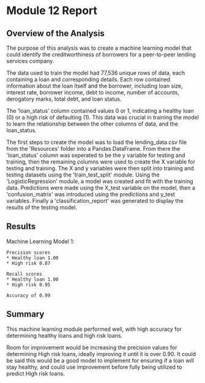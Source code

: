 # Module 12 Report

## Overview of the Analysis

The purpose of this analysis was to create a machine learning model that could identify the creditworthiness of borrowers for a peer-to-peer lending services company.

The data used to train the model had 77,536 unique rows of data, each containing a loan and corresponding details. Each row contained information about the loan itself and the borrower, including loan size, interest rate, borrower income, debt to income, number of accounts, derogatory marks, total debt, and loan status.

The 'loan_status' column contained values 0 or 1, indicating a healthy loan (0) or a high risk of defaulting (1). This data was crucial in training the model to learn the relationship between the other columns of data, and the loan_status.

The first steps to create the model was to load the lending_data.csv file from the 'Resources' folder into a Pandas DataFrame. From there the 'loan_status' column was seperated to be the y variable for testing and training, then the remaining columns were used to create the X variable for testing and training. The X and y variables were then split into training and testing datasets using the 'train_test_split' module.
Using the 'LogisticRegression' module, a model was created and fit with the training data. Predictions were made using the X_test variable on the model, then a 'confusion_matrix' was introduced using the predictions and y_test variables. Finally a 'classification_report' was generated to display the results of the testing model.


## Results
Machine Learning Model 1:

    Precision scores
    * Healthy loan 1.00
    * High risk 0.87

    Recall scores
    * Healthy loan 1.00
    * High risk 0.95

    Accuracy of 0.99
   

## Summary


This machine learning module performed well, with high accuracy for determining healthy loans and high risk loans.

Room for improvement would be increasing the precision values for determining High risk loans, ideally improving it until it is over 0.90. It could be said this would be a good model to implement for ensuring if a loan will stay healthy, and could use improvement before fully being utilized to predict High risk loans.
